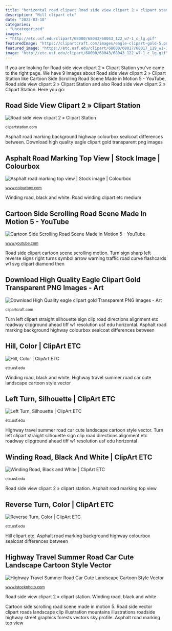 ```yaml
---
title: "horizontal road clipart Road side view clipart 2 » clipart station"
description: "Hill clipart etc"
date: "2022-03-18"
categories:
- "Uncategorized"
images:
- "http://etc.usf.edu/clipart/68000/68043/68043_122_w7-1_c_lg.gif"
featuredImage: "https://clipartcraft.com/images/eagle-clipart-gold-5.png"
featured_image: "https://etc.usf.edu/clipart/68000/68017/68017_119_w1-1_s.tif"
image: "http://etc.usf.edu/clipart/68000/68043/68043_122_w7-1_c_lg.gif"
---
```


If you are looking for Road side view clipart 2 » Clipart Station you've came to the right page. We have 9 Images about Road side view clipart 2 » Clipart Station like Cartoon Side Scrolling Road Scene Made in Motion 5 - YouTube, Road side view clipart 2 » Clipart Station and also Road side view clipart 2 » Clipart Station. Here you go:

## Road Side View Clipart 2 » Clipart Station

![Road side view clipart 2 » Clipart Station](http://clipartstation.com/wp-content/uploads/2017/11/road-side-view-clipart-2.jpg "Road winding clipart etc medium")

<small>clipartstation.com</small>

Asphalt road marking background highway colourbox sealcoat differences between. Download high quality eagle clipart gold transparent png images

## Asphalt Road Marking Top View | Stock Image | Colourbox

![Asphalt road marking top view | Stock image | Colourbox](https://d2gg9evh47fn9z.cloudfront.net/800px_COLOURBOX7745375.jpg "Download high quality eagle clipart gold transparent png images")

<small>www.colourbox.com</small>

Winding road, black and white. Road winding clipart etc medium

## Cartoon Side Scrolling Road Scene Made In Motion 5 - YouTube

![Cartoon Side Scrolling Road Scene Made in Motion 5 - YouTube](https://i.ytimg.com/vi/FhEf14cpiZA/maxresdefault.jpg "Winding road, black and white")

<small>www.youtube.com</small>

Road side clipart cartoon scene scrolling motion. Turn sign sharp left reverse signs right turns symbol arrow warning traffic road curve flashcards w1 svg clipart diamond then

## Download High Quality Eagle Clipart Gold Transparent PNG Images - Art

![Download High Quality eagle clipart gold Transparent PNG Images - Art](https://clipartcraft.com/images/eagle-clipart-gold-5.png "Road cartoon trip illustration cute vector highway travel landscape summer isolated illustrations text sunset clip traveling drive background abroad moving")

<small>clipartcraft.com</small>

Turn left clipart straight silhouette sign clip road directions alignment etc roadway clipground ahead tiff w1 resolution usf edu horizontal. Asphalt road marking background highway colourbox sealcoat differences between

## Hill, Color | ClipArt ETC

![Hill, Color | ClipArt ETC](http://etc.usf.edu/clipart/68000/68043/68043_122_w7-1_c_lg.gif "Road winding clipart etc medium")

<small>etc.usf.edu</small>

Winding road, black and white. Highway travel summer road car cute landscape cartoon style vector

## Left Turn, Silhouette | ClipArt ETC

![Left Turn, Silhouette | ClipArt ETC](https://etc.usf.edu/clipart/68000/68017/68017_119_w1-1_s.tif "Road side view clipart 2 » clipart station")

<small>etc.usf.edu</small>

Highway travel summer road car cute landscape cartoon style vector. Turn left clipart straight silhouette sign clip road directions alignment etc roadway clipground ahead tiff w1 resolution usf edu horizontal

## Winding Road, Black And White | ClipArt ETC

![Winding Road, Black and White | ClipArt ETC](https://etc.usf.edu/clipart/68000/68030/68030_119_w1-5_b_md.gif "Left turn, silhouette")

<small>etc.usf.edu</small>

Road side view clipart 2 » clipart station. Asphalt road marking top view

## Reverse Turn, Color | ClipArt ETC

![Reverse Turn, Color | ClipArt ETC](http://etc.usf.edu/clipart/68000/68023/68023_119_w1-3_c_lg.gif "Highway travel summer road car cute landscape cartoon style vector")

<small>etc.usf.edu</small>

Hill clipart etc. Asphalt road marking background highway colourbox sealcoat differences between

## Highway Travel Summer Road Car Cute Landscape Cartoon Style Vector

![Highway Travel Summer Road Car Cute Landscape Cartoon Style Vector](https://media.istockphoto.com/vectors/highway-travel-summer-road-car-cute-landscape-cartoon-style-vector-vector-id949827896 "Highway travel summer road car cute landscape cartoon style vector")

<small>www.istockphoto.com</small>

Road side view clipart 2 » clipart station. Winding road, black and white

Cartoon side scrolling road scene made in motion 5. Road side vector clipart roads landscape clip illustration mountains illustrations roadside highway street graphics forests vectors sky profile. Asphalt road marking top view
